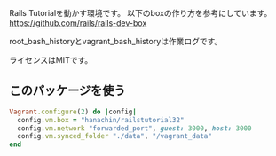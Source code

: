 Rails Tutorialを動かす環境です。
以下のboxの作り方を参考にしています。
https://github.com/rails/rails-dev-box

root_bash_historyとvagrant_bash_historyは作業ログです。

ライセンスはMITです。

## このパッケージを使う

```rb
Vagrant.configure(2) do |config|
  config.vm.box = "hanachin/railstutorial32"
  config.vm.network "forwarded_port", guest: 3000, host: 3000
  config.vm.synced_folder "./data", "/vagrant_data"
end
```
